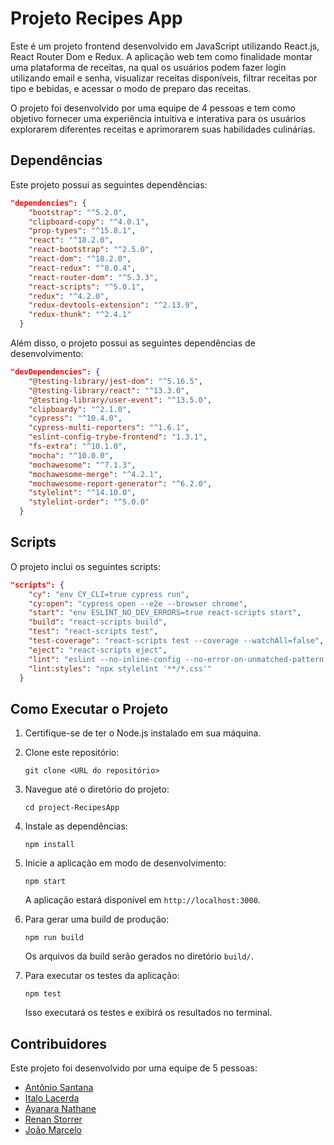 # Projeto Recipes App

Este é um projeto frontend desenvolvido em JavaScript utilizando React.js, React Router Dom e Redux. A aplicação web tem como finalidade montar uma plataforma de receitas, na qual os usuários podem fazer login utilizando email e senha, visualizar receitas disponíveis, filtrar receitas por tipo e bebidas, e acessar o modo de preparo das receitas.

O projeto foi desenvolvido por uma equipe de 4 pessoas e tem como objetivo fornecer uma experiência intuitiva e interativa para os usuários explorarem diferentes receitas e aprimorarem suas habilidades culinárias.

## Dependências

Este projeto possui as seguintes dependências:

```json
"dependencies": {
    "bootstrap": "^5.2.0",
    "clipboard-copy": "^4.0.1",
    "prop-types": "^15.8.1",
    "react": "^18.2.0",
    "react-bootstrap": "^2.5.0",
    "react-dom": "^18.2.0",
    "react-redux": "^8.0.4",
    "react-router-dom": "^5.3.3",
    "react-scripts": "^5.0.1",
    "redux": "^4.2.0",
    "redux-devtools-extension": "^2.13.9",
    "redux-thunk": "^2.4.1"
  }
```

Além disso, o projeto possui as seguintes dependências de desenvolvimento:

```json
"devDependencies": {
    "@testing-library/jest-dom": "^5.16.5",
    "@testing-library/react": "^13.3.0",
    "@testing-library/user-event": "^13.5.0",
    "clipboardy": "^2.1.0",
    "cypress": "^10.4.0",
    "cypress-multi-reporters": "^1.6.1",
    "eslint-config-trybe-frontend": "1.3.1",
    "fs-extra": "^10.1.0",
    "mocha": "^10.0.0",
    "mochawesome": "^7.1.3",
    "mochawesome-merge": "^4.2.1",
    "mochawesome-report-generator": "^6.2.0",
    "stylelint": "^14.10.0",
    "stylelint-order": "^5.0.0"
  }
```

## Scripts

O projeto inclui os seguintes scripts:

```json
"scripts": {
    "cy": "env CY_CLI=true cypress run",
    "cy:open": "cypress open --e2e --browser chrome",
    "start": "env ESLINT_NO_DEV_ERRORS=true react-scripts start",
    "build": "react-scripts build",
    "test": "react-scripts test",
    "test-coverage": "react-scripts test --coverage --watchAll=false",
    "eject": "react-scripts eject",
    "lint": "eslint --no-inline-config --no-error-on-unmatched-pattern -c .eslintrc.json . --ext .js,.jsx",
    "lint:styles": "npx stylelint '**/*.css'"
  }
```

## Como Executar o Projeto

1. Certifique-se de ter o Node.js instalado em sua máquina.

2. Clone este repositório:

   ```
   git clone <URL do repositório>
   ```

3. Navegue até o diretório do projeto:

   ```
   cd project-RecipesApp
   ```

4. Instale as dependências:

   ```
   npm install
   ```



5. Inicie a aplicação em modo de desenvolvimento:

   ```
   npm start
   ```

   A aplicação estará disponível em `http://localhost:3000`.

6. Para gerar uma build de produção:

   ```
   npm run build
   ```

   Os arquivos da build serão gerados no diretório `build/`.

7. Para executar os testes da aplicação:

   ```
   npm test
   ```

   Isso executará os testes e exibirá os resultados no terminal.

## Contribuidores

Este projeto foi desenvolvido por uma equipe de 5 pessoas:

- [Antônio Santana](https://github.com/AntonioSsantana)
- [Italo Lacerda](https://github.com/ItaloLacerda)
- [Ayanara Nathane](https://github.com/ayanara)
- [Renan Storrer](https://github.com/Renan-Storrer)
- [João Marcelo](https://github.com/JohnnyNWT)